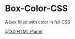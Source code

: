 # Box-Color-CSS
A box filled with color in full CSS

<a href="https://www.maxime-guinard.fr/" target="_blank" rel="noreferrer"> <img src="https://cdn.discordapp.com/attachments/908045449682903061/938453703881551982/e35180346e11c828a5e5c8558294b12a_AdobeCreativeCloudExpress.gif" alt="3D HTML Planet"/> </a>

